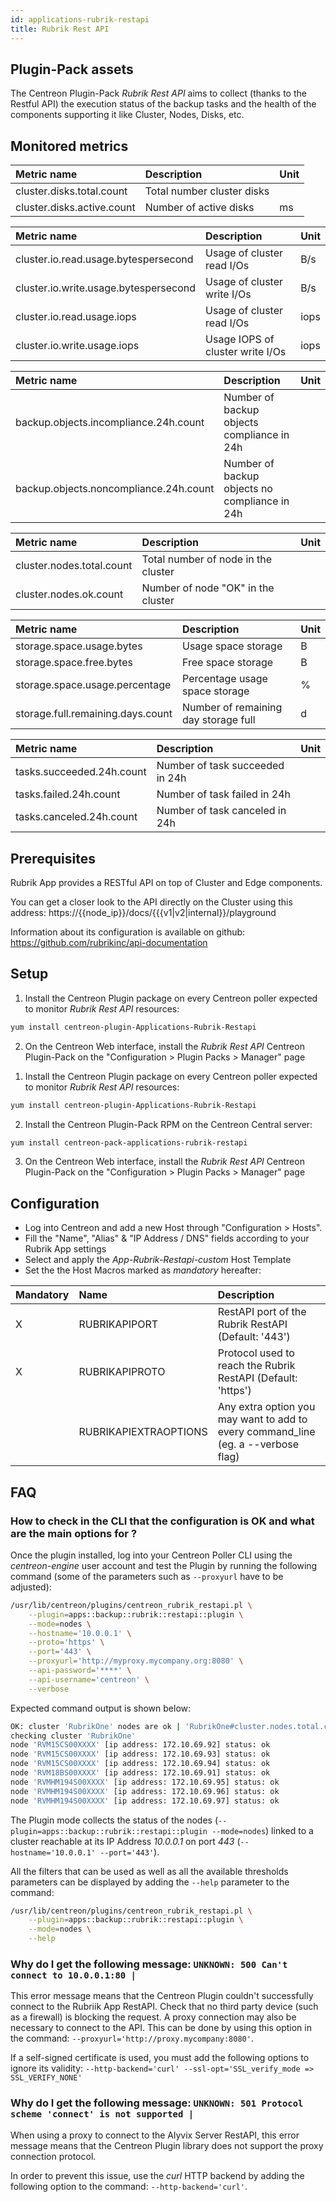 ```yaml
---
id: applications-rubrik-restapi
title: Rubrik Rest API
---
```


## Plugin-Pack assets

The Centreon Plugin-Pack *Rubrik Rest API* aims to collect (thanks to the Restful API) 
the execution status of the backup tasks and the health of the components supporting it 
like Cluster, Nodes, Disks, etc.

## Monitored metrics 

<!--DOCUSAURUS_CODE_TABS-->

<!--Disk-->

| Metric name                                          | Description                                      | Unit |
|:---------------------------------------------------- |:------------------------------------------------ |:---- |
| cluster.disks.total.count                            | Total number cluster disks                       |      |
| cluster.disks.active.count                           | Number of active disks                           | ms   |

<!--Cluster-->

| Metric name                                          | Description                                      | Unit |
|:---------------------------------------------------- |:------------------------------------------------ |:---- |
| cluster.io.read.usage.bytespersecond                 | Usage of cluster read I/Os                       | B/s  |
| cluster.io.write.usage.bytespersecond                | Usage of cluster write I/Os                      | B/s  |
| cluster.io.read.usage.iops                           | Usage of cluster read I/Os                       | iops |
| cluster.io.write.usage.iops                          | Usage IOPS of cluster write I/Os                 | iops |

<!--Compliance-->

| Metric name                                          | Description                                      | Unit |
|:---------------------------------------------------- |:------------------------------------------------ |:---- |
| backup.objects.incompliance.24h.count                | Number of backup objects compliance in 24h       |      |
| backup.objects.noncompliance.24h.count               | Number of backup objects no compliance in 24h    |      |

<!--Node-->

| Metric name                                          | Description                                      | Unit |
|:---------------------------------------------------- |:------------------------------------------------ |:---- |
| cluster.nodes.total.count                            | Total number of node in the cluster              |      |
| cluster.nodes.ok.count                               | Number of node "OK" in the cluster               |      |

<!--Storage-->

| Metric name                                          | Description                                      | Unit |
|:---------------------------------------------------- |:------------------------------------------------ |:---- |
| storage.space.usage.bytes                            | Usage space storage                              | B    |
| storage.space.free.bytes                             | Free space storage                               | B    |
| storage.space.usage.percentage                       | Percentage usage space storage                   | %    |
| storage.full.remaining.days.count                    | Number of remaining day storage full             | d    |

<!--Task-->

| Metric name                                          | Description                                      | Unit |
|:---------------------------------------------------- |:------------------------------------------------ |:---- |
| tasks.succeeded.24h.count                            | Number of task succeeded in 24h                  |      |
| tasks.failed.24h.count                               | Number of task failed in 24h                     |      |
| tasks.canceled.24h.count                             | Number of task canceled in 24h                   |      |

<!--END_DOCUSAURUS_CODE_TABS-->

## Prerequisites

Rubrik App provides a RESTful API on top of Cluster and Edge components. 

You can get a closer look to the API directly on the Cluster using this address:
https://{{node_ip}}/docs/{{{v1|v2|internal}}/playground

Information about its configuration is available on github: https://github.com/rubrikinc/api-documentation

## Setup

<!--DOCUSAURUS_CODE_TABS-->

<!--Online IMP Licence & IT-100 Editions-->

1. Install the Centreon Plugin package on every Centreon poller expected to monitor *Rubrik Rest API* resources:

```bash
yum install centreon-plugin-Applications-Rubrik-Restapi
```

2. On the Centreon Web interface, install the *Rubrik Rest API* Centreon Plugin-Pack 
on the "Configuration > Plugin Packs > Manager" page

<!--Offline IMP License-->

1. Install the Centreon Plugin package on every Centreon poller expected to monitor *Rubrik Rest API* resources:

```bash
yum install centreon-plugin-Applications-Rubrik-Restapi
```

2. Install the Centreon Plugin-Pack RPM on the Centreon Central server:

```bash
yum install centreon-pack-applications-rubrik-restapi
```

3. On the Centreon Web interface, install the *Rubrik Rest API* Centreon Plugin-Pack 
on the "Configuration > Plugin Packs > Manager" page

## Configuration

* Log into Centreon and add a new Host through "Configuration > Hosts". 
* Fill the "Name", "Alias" & "IP Address / DNS" fields according to your Rubrik App settings 
* Select and apply the *App-Rubrik-Restapi-custom* Host Template
* Set the the Host Macros marked as *mandatory* hereafter:


| Mandatory | Name                       | Description                                                                        |
|:----------|:-------------------------- |:-----------------------------------------------------------------------------------|
| X         | RUBRIKAPIPORT              | RestAPI port of the Rubrik RestAPI (Default: '443')                                |
| X         | RUBRIKAPIPROTO             | Protocol used to reach the Rubrik RestAPI (Default: 'https')                       |
|           | RUBRIKAPIEXTRAOPTIONS      | Any extra option you may want to add to every command\_line (eg. a --verbose flag) |

## FAQ

### How to check in the CLI that the configuration is OK and what are the main options for ?

Once the plugin installed, log into your Centreon Poller CLI using the *centreon-engine* user account and test the Plugin 
by running the following command (some of the parameters such as ```--proxyurl``` have to be adjusted):

```bash
/usr/lib/centreon/plugins/centreon_rubrik_restapi.pl \
    --plugin=apps::backup::rubrik::restapi::plugin \
    --mode=nodes \
    --hostname='10.0.0.1' \
    --proto='https' \
    --port='443' \
    --proxyurl='http://myproxy.mycompany.org:8080' \
    --api-password='****' \
    --api-username='centreon' \
    --verbose
```

Expected command output is shown below: 

```bash
OK: cluster 'RubrikOne' nodes are ok | 'RubrikOne#cluster.nodes.total.count'=7;;;0; 'RubrikOne#cluster.nodes.ok.count'=7;;;0;7
checking cluster 'RubrikOne'
node 'RVM15CS00XXXX' [ip address: 172.10.69.92] status: ok
node 'RVM15CS00XXXX' [ip address: 172.10.69.93] status: ok
node 'RVM15CS00XXXX' [ip address: 172.10.69.94] status: ok
node 'RVM18BS00XXXX' [ip address: 172.10.69.91] status: ok
node 'RVMHM194S00XXXX' [ip address: 172.10.69.95] status: ok
node 'RVMHM194S00XXXX' [ip address: 172.10.69.96] status: ok
node 'RVMHM194S00XXXX' [ip address: 172.10.69.97] status: ok
```

The Plugin mode collects the status of the nodes (```--plugin=apps::backup::rubrik::restapi::plugin --mode=nodes```)
linked to a cluster reachable at its IP Address *10.0.0.1* on port *443* (```--hostname='10.0.0.1' --port='443'```).


All the filters that can be used as well as all the available thresholds parameters 
can be displayed by adding the  ```--help``` parameter to the command:

```bash
/usr/lib/centreon/plugins/centreon_rubrik_restapi.pl \
    --plugin=apps::backup::rubrik::restapi::plugin \
    --mode=nodes \
    --help
```

### Why do I get the following message: ```UNKNOWN: 500 Can't connect to 10.0.0.1:80 |```


This error message means that the Centreon Plugin couldn't successfully connect to the Rubriik App RestAPI.
Check that no third party device (such as a firewall) is blocking the request.
A proxy connection may also be necessary to connect to the API. 
This can be done by using this option in the command: ```--proxyurl='http://proxy.mycompany:8080'```.

If a self-signed certificate is used, you must add the following options to ignore its validity:
```--http-backend='curl' --ssl-opt='SSL_verify_mode => SSL_VERIFY_NONE'```


### Why do I get the following message: ```UNKNOWN: 501 Protocol scheme 'connect' is not supported |```


When using a proxy to connect to the Alyvix Server RestAPI, this error
message means that the Centreon Plugin library does not support the proxy
connection protocol.

In order to prevent this issue, use the *curl* HTTP backend by adding the
following option to the command: ```--http-backend='curl'```.
